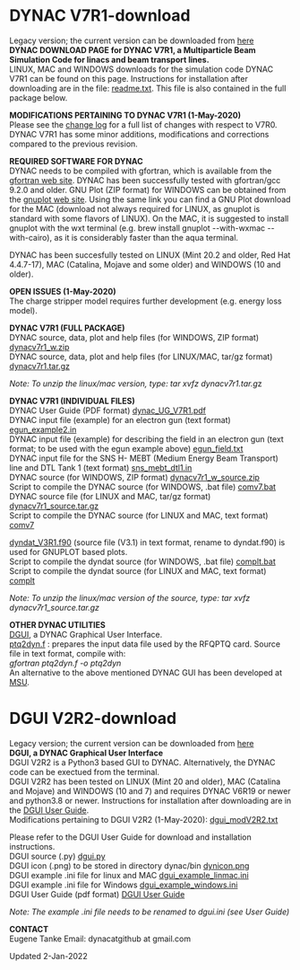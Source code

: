 # DYNAC V7R1-download
Legacy version; the current version can be downloaded from [here](https://github.com/dynac-source/DYNAC-download#readme)  
**DYNAC DOWNLOAD PAGE for DYNAC V7R1, a Multiparticle Beam Simulation Code for linacs and beam transport lines.**  
LINUX, MAC and WINDOWS downloads for the simulation code DYNAC V7R1 can be found on this page. Instructions for installation after downloading are in the file: [readme.txt](https://github.com/dynac-source/DYNAC-download/blob/main/readme.txt). This file is also contained in the full package below.

**MODIFICATIONS PERTAINING TO DYNAC V7R1 (1-May-2020)**  
Please see the [change log](https://github.com/dynac-source/DYNAC-download/files/6633795/modV7R1.txt) for a full list of changes with respect to V7R0.  
DYNAC V7R1 has some minor additions, modifications and corrections compared to the previous revision.


**REQUIRED SOFTWARE FOR DYNAC**  
DYNAC needs to be compiled with gfortran, which is available from the [gfortran web site](http://gcc.gnu.org/wiki/GFortranBinaries). DYNAC has been successfully tested with gfortran/gcc 9.2.0 and older.
GNU Plot (ZIP format) for WINDOWS can be obtained from the [gnuplot web site](http://sourceforge.net/projects/gnuplot/).
Using the same link you can find a GNU Plot download for the MAC (download not always required for LINUX, as gnuplot is standard with some flavors of LINUX). On the MAC, it is suggested to install gnuplot with the wxt terminal (e.g. brew install gnuplot --with-wxmac --with-cairo), as it is considerably faster than the aqua terminal.

DYNAC has been succesfully tested on LINUX (Mint 20.2 and older, Red Hat 4.4.7-17), MAC (Catalina, Mojave and some older) and WINDOWS (10 and older).

**OPEN ISSUES (1-May-2020)**  
The charge stripper model requires further development (e.g. energy loss model).

**DYNAC V7R1 (FULL PACKAGE)**  
DYNAC source, data, plot and help files (for WINDOWS, ZIP format) [dynacv7r1_w.zip](https://github.com/dynac-source/DYNAC-download/files/7769406/dynacv7r1_w.zip)  
DYNAC source, data, plot and help files (for LINUX/MAC, tar/gz format) [dynacv7r1.tar.gz](https://github.com/dynac-source/DYNAC-download/files/7769411/dynacv7r1.tar.gz)  

*Note: To unzip the linux/mac version, type: tar xvfz dynacv7r1.tar.g*z  

**DYNAC V7R1 (INDIVIDUAL FILES)**  
DYNAC User Guide (PDF format) [dynac_UG_V7R1.pdf](https://github.com/dynac-source/DYNAC-download-V7R1/blob/main/dynac_UG_V7R1.pdf)  
DYNAC input file (example) for an electron gun (text format) [egun_example2.in](https://github.com/dynac-source/DYNAC-download/blob/main/egun_example2.in)  
DYNAC input file (example) for describing the field in an electron gun (text format; to be used with the egun example above) [egun_field.txt](https://github.com/dynac-source/DYNAC-download/files/6633699/egun_field.txt)  
DYNAC input file for the SNS H- MEBT (Medium Energy Beam Transport) line and DTL Tank 1 (text format) [sns_mebt_dtl1.in](https://github.com/dynac-source/DYNAC-download/blob/main/sns_mebt_dtl1.in)  
DYNAC source (for WINDOWS, ZIP format) [dynacv7r1_w_source.zip](https://github.com/dynac-source/DYNAC-download/files/6633779/dynacv7r1_w_source.zip)    
Script to compile the DYNAC source (for WINDOWS, .bat file) [comv7.bat](https://github.com/dynac-source/DYNAC-download/blob/main/comv7.bat)  
DYNAC source file (for LINUX and MAC, tar/gz format) [dynacv7r1_source.tar.gz](https://github.com/dynac-source/DYNAC-download/files/7769414/dynacv7r1_source.tar.gz)  
Script to compile the DYNAC source (for LINUX and MAC, text format) [comv7](https://github.com/dynac-source/DYNAC-download/blob/main/comv7)  


[dyndat_V3R1.f90](https://github.com/dynac-source/DYNAC-download-V7R1/blob/main/dyndat_V3R1.f90) (source file (V3.1) in text format, rename to dyndat.f90) is used for GNUPLOT based plots.  
Script to compile the dyndat source (for WINDOWS, .bat file) [complt.bat](https://github.com/dynac-source/DYNAC-download/blob/main/complt.bat)  
Script to compile the dyndat source (for LINUX and MAC, text format) [complt](https://github.com/dynac-source/DYNAC-download/blob/main/complt)  

*Note: To unzip the linux/mac version of the source, type: tar xvfz dynacv7r1_source.tar.gz*

**OTHER DYNAC UTILITIES**  
[DGUI](https://github.com/dynac-source/DYNAC-download-V7R1#dgui-v2r2-download), a DYNAC Graphical User Interface.  
[ptq2dyn.f](https://github.com/dynac-source/DYNAC-download/blob/main/ptq2dyn.f) : prepares the input data file used by the RFQPTQ card. Source file in text format, compile with:  
*gfortran ptq2dyn.f -o ptq2dyn*  
An alternative to the above mentioned DYNAC GUI has been developed at [MSU](https://github.com/NSCLAlt/DynacGUI).

# DGUI V2R2-download
Legacy version; the current version can be downloaded from [here](https://github.com/dynac-source/DYNAC-download/blob/main/dgui.py)  
**DGUI, a DYNAC Graphical User Interface**  
DGUI V2R2 is a Python3 based GUI to DYNAC. Alternatively, the DYNAC code can be exectued from the terminal.  
DGUI V2R2 has been tested on LINUX (Mint 20 and older), MAC (Catalina and Mojave) and WINDOWS (10 and 7) and requires DYNAC V6R19 or newer and python3.8 or newer.
Instructions for installation after downloading are in the [DGUI User Guide](https://github.com/dynac-source/DYNAC-download-V7R1/blob/main/dgui_UG.pdf).  
Modifications pertaining to DGUI V2R2 (1-May-2020): [dgui_modV2R2.txt](https://github.com/dynac-source/DYNAC-download/files/7769687/dgui_modV2R2.txt)  

Please refer to the DGUI User Guide for download and installation instructions.  
DGUI source (.py) [dgui.py](https://github.com/dynac-source/DYNAC-download-V7R1/blob/main/dgui_V2R2.py)  
DGUI icon (.png) to be stored in directory dynac/bin [dynicon.png](https://github.com/dynac-source/DYNAC-download/blob/main/dynicon.png)  
DGUI example .ini file for linux and MAC [dgui_example_linmac.ini](https://github.com/dynac-source/DYNAC-download/blob/main/dgui_example_linmac.ini)  
DGUI example .ini file for  Windows [dgui_example_windows.ini](https://github.com/dynac-source/DYNAC-download/blob/main/dgui_example_windows.ini)  
DGUI User Guide (pdf format) [DGUI User Guide](https://github.com/dynac-source/DYNAC-download/blob/main/dgui_UG.pdf)  

*Note: The example .ini file needs to be renamed to dgui.ini (see User Guide)*  

**CONTACT**  
Eugene Tanke 
Email: dynacatgithub at gmail.com  

Updated 2-Jan-2022
  
  


